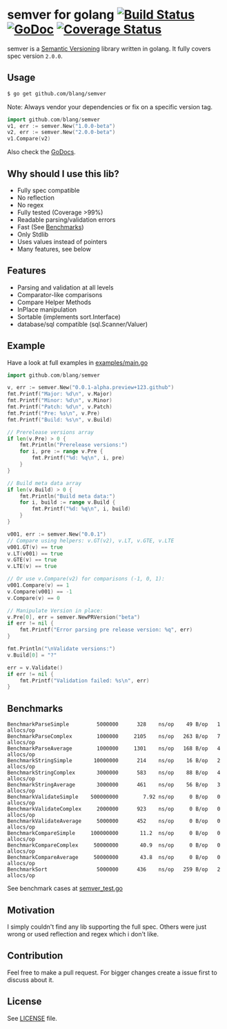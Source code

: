 semver for golang [![Build Status](https://drone.io/github.com/blang/semver/status.png)](https://drone.io/github.com/blang/semver/latest) [![GoDoc](https://godoc.org/github.com/blang/semver?status.png)](https://godoc.org/github.com/blang/semver) [![Coverage Status](https://img.shields.io/coveralls/blang/semver.svg)](https://coveralls.io/r/blang/semver?branch=master)
======

semver is a [Semantic Versioning](http://semver.org/) library written in golang. It fully covers spec version `2.0.0`.

Usage
-----
```bash
$ go get github.com/blang/semver
```
Note: Always vendor your dependencies or fix on a specific version tag.

```go
import github.com/blang/semver
v1, err := semver.New("1.0.0-beta")
v2, err := semver.New("2.0.0-beta")
v1.Compare(v2)
```

Also check the [GoDocs](http://godoc.org/github.com/blang/semver).

Why should I use this lib?
-----

- Fully spec compatible
- No reflection
- No regex
- Fully tested (Coverage >99%)
- Readable parsing/validation errors
- Fast (See [Benchmarks](#benchmarks))
- Only Stdlib
- Uses values instead of pointers
- Many features, see below


Features
-----

- Parsing and validation at all levels
- Comparator-like comparisons
- Compare Helper Methods
- InPlace manipulation
- Sortable (implements sort.Interface)
- database/sql compatible (sql.Scanner/Valuer)


Example
-----

Have a look at full examples in [examples/main.go](examples/main.go)

```go
import github.com/blang/semver

v, err := semver.New("0.0.1-alpha.preview+123.github")
fmt.Printf("Major: %d\n", v.Major)
fmt.Printf("Minor: %d\n", v.Minor)
fmt.Printf("Patch: %d\n", v.Patch)
fmt.Printf("Pre: %s\n", v.Pre)
fmt.Printf("Build: %s\n", v.Build)

// Prerelease versions array
if len(v.Pre) > 0 {
    fmt.Println("Prerelease versions:")
    for i, pre := range v.Pre {
        fmt.Printf("%d: %q\n", i, pre)
    }
}

// Build meta data array
if len(v.Build) > 0 {
    fmt.Println("Build meta data:")
    for i, build := range v.Build {
        fmt.Printf("%d: %q\n", i, build)
    }
}

v001, err := semver.New("0.0.1")
// Compare using helpers: v.GT(v2), v.LT, v.GTE, v.LTE
v001.GT(v) == true
v.LT(v001) == true
v.GTE(v) == true
v.LTE(v) == true

// Or use v.Compare(v2) for comparisons (-1, 0, 1):
v001.Compare(v) == 1
v.Compare(v001) == -1
v.Compare(v) == 0

// Manipulate Version in place:
v.Pre[0], err = semver.NewPRVersion("beta")
if err != nil {
    fmt.Printf("Error parsing pre release version: %q", err)
}

fmt.Println("\nValidate versions:")
v.Build[0] = "?"

err = v.Validate()
if err != nil {
    fmt.Printf("Validation failed: %s\n", err)
}
```

Benchmarks
-----

    BenchmarkParseSimple         5000000      328    ns/op    49 B/op   1 allocs/op
    BenchmarkParseComplex        1000000     2105    ns/op   263 B/op   7 allocs/op
    BenchmarkParseAverage        1000000     1301    ns/op   168 B/op   4 allocs/op
    BenchmarkStringSimple       10000000      214    ns/op    16 B/op   2 allocs/op
    BenchmarkStringComplex       3000000      583    ns/op    88 B/op   4 allocs/op
    BenchmarkStringAverage       3000000      461    ns/op    56 B/op   3 allocs/op
    BenchmarkValidateSimple    500000000        7.92 ns/op     0 B/op   0 allocs/op
    BenchmarkValidateComplex     2000000      923    ns/op     0 B/op   0 allocs/op
    BenchmarkValidateAverage     5000000      452    ns/op     0 B/op   0 allocs/op
    BenchmarkCompareSimple     100000000       11.2  ns/op     0 B/op   0 allocs/op
    BenchmarkCompareComplex     50000000       40.9  ns/op     0 B/op   0 allocs/op
    BenchmarkCompareAverage     50000000       43.8  ns/op     0 B/op   0 allocs/op
    BenchmarkSort                5000000      436    ns/op   259 B/op   2 allocs/op

See benchmark cases at [semver_test.go](semver_test.go)


Motivation
-----

I simply couldn't find any lib supporting the full spec. Others were just wrong or used reflection and regex which i don't like.


Contribution
-----

Feel free to make a pull request. For bigger changes create a issue first to discuss about it.


License
-----

See [LICENSE](LICENSE) file.

